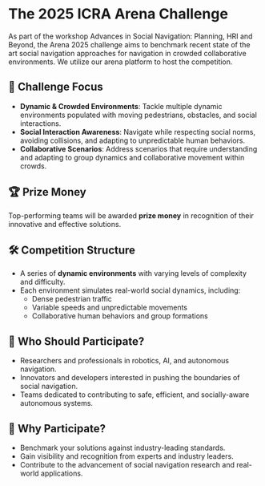 # The 2025 ICRA Arena Challenge
As part of the workshop Advances in Social Navigation: Planning, HRI and Beyond, the Arena 2025 challenge aims to benchmark recent state of the art social navigation approaches for navigation in crowded collaborative environments. We utilize our arena platform to host the competition. 

## 🚀 Challenge Focus
- **Dynamic & Crowded Environments**: Tackle multiple dynamic environments populated with moving pedestrians, obstacles, and social interactions.
- **Social Interaction Awareness**: Navigate while respecting social norms, avoiding collisions, and adapting to unpredictable human behaviors.
- **Collaborative Scenarios**: Address scenarios that require understanding and adapting to group dynamics and collaborative movement within crowds.

## 🏆 Prize Money
Top-performing teams will be awarded **prize money** in recognition of their innovative and effective solutions.

## 🛠️ Competition Structure
- A series of **dynamic environments** with varying levels of complexity and difficulty.
- Each environment simulates real-world social dynamics, including:
  - Dense pedestrian traffic
  - Variable speeds and unpredictable movements
  - Collaborative human behaviors and group formations

## 👥 Who Should Participate?
- Researchers and professionals in robotics, AI, and autonomous navigation.
- Innovators and developers interested in pushing the boundaries of social navigation.
- Teams dedicated to contributing to safe, efficient, and socially-aware autonomous systems.

## 🌟 Why Participate?
- Benchmark your solutions against industry-leading standards.
- Gain visibility and recognition from experts and industry leaders.
- Contribute to the advancement of social navigation research and real-world applications.
